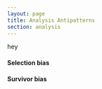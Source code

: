 ```yaml
---
layout: page
title: Analysis Antipatterns
section: analysis
---
```


hey


#### Selection bias





#### Survivor bias

